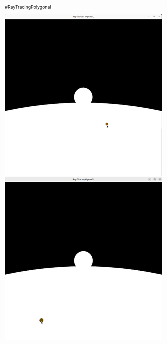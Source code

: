 #RayTracingPolygonal

<img src="README/pointer1.png" alt="Screenshot">     
<img src="README/pointer2.png" alt="Screenshot">    
